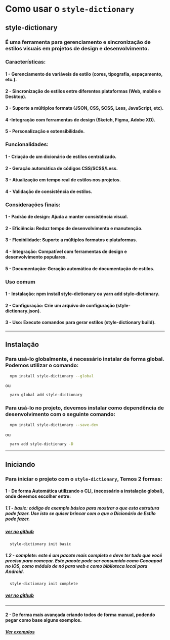 # Como usar o `style-dictionary`

## style-dictionary 
### É uma ferramenta para gerenciamento e sincronização de estilos visuais em projetos de design e desenvolvimento.
### Características:
#### 1 - Gerenciamento de variáveis de estilo (cores, tipografia, espaçamento, etc.).
#### 2 - Sincronização de estilos entre diferentes plataformas (Web, mobile e Desktop).
#### 3 - Suporte a múltiplos formats (JSON, CSS, SCSS, Less, JavaScript, etc).
#### 4 -Integração com ferramentas de design (Sketch, Figma, Adobe XD).
#### 5 - Personalização e extensibilidade.
### Funcionalidades: 
#### 1 - Criação de um dicionário de estilos centralizado.
#### 2 - Geração automática de códigos CSS/SCSS/Less.
#### 3 - Atualização em tempo real de estilos nos projetos.
#### 4 - Validação de consistência de estilos.
### Considerações finais:
#### 1 - Padrão de design: Ajuda a manter consistência visual.
#### 2 - Eficiência: Reduz tempo de desenvolvimento e manutenção.
#### 3 - Flexibilidade: Suporte a múltiplos formatos e plataformas.
#### 4 - Integração: Compatível com ferramentas de design e desenvolvimento populares.
#### 5 - Documentação: Geração automática de documentação de estilos.
### Uso comum
#### 1 - Instalação: npm install style-dictionary ou yarn add style-dictionary.
#### 2 - Configuração: Crie um arquivo de configuração (style-dictionary.json).
#### 3 - Uso: Execute comandos para gerar estilos (style-dictionary build).

----

## Instalação
### Para usá-lo globalmente, é necessário instalar de forma global. Podemos utilizar o comando:
```sh
  npm install style-dictionary --global 
```
ou
```sh
  yarn global add style-dictionary 
```
### Para usá-lo no projeto, devemos instalar como dependência de desenvolvimento com o seguinte comando:
```sh
  npm install style-dictionary --save-dev 
```
ou
```sh
  yarn add style-dictionary -D 
```

----

## Iniciando
### Para iniciar o projeto com o `style-dictionary`, Temos 2 formas:
#### 1 - De forma Automática utilizando o CLI, (necessário a instalação global), onde devemos escolher entre:
##### 1.1 - basic: código de exemplo básico para mostrar o que esta estrutura pode fazer. Use isto se quiser brincar com o que o Dicionário de Estilo pode fazer.
##### [ver no github](https://github.com/amzn/style-dictionary/tree/main/examples/basic)
```sh
  style-dictionary init basic 
```
##### 1.2 - complete: este é um pacote mais completo e deve ter tudo que você precisa para começar. Este pacote pode ser consumido como Cocoapod no iOS, como módulo de nó para web e como biblioteca local para Android.
```sh
  style-dictionary init complete 
```
##### [ver no github](https://github.com/amzn/style-dictionary/tree/main/examples/complete)

----
#### 2 - De forma mais avançada criando todos de forma manual, podendo pegar como base alguns exemplos.
##### [Ver exemplos](https://github.com/amzn/style-dictionary/tree/main/examples/advanced)